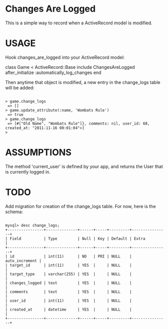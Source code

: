 Changes Are Logged
==================

This is a simple way to record when a ActiveRecord model is modified.

USAGE
=====

Hook changes_are_logged into your ActiveRecord model:

class Game < ActiveRecord::Base
  include ChangesAreLogged
  after_initialize :automatically_log_changes
end

Then anytime that object is modified, a new entry in the change_logs table will be added:
<pre><code>
> game.change_logs
 => []
> game.update_attribute(:name, 'Wombats Rule')
 => true
> game.change_logs
 => [#<ChangeLog id: 442, target_id: 65, target_type: "Game", changes_logged: {"name"=>["Old Name", "Wombats Rule"]}, comments: nil, user_id: 68, created_at: "2011-11-16 00:01:04">]
>
</code></pre>

ASSUMPTIONS
===========

The method 'current_user' is defined by your app, and returns the User that is currently logged in.

TODO
====

Add migration for creation of the change_logs table. For now, here is the schema:
<pre><code>
mysql> desc change_logs;
+----------------+--------------+------+-----+---------+----------------+
| Field          | Type         | Null | Key | Default | Extra          |
+----------------+--------------+------+-----+---------+----------------+
| id             | int(11)      | NO   | PRI | NULL    | auto_increment |
| target_id      | int(11)      | YES  |     | NULL    |                |
| target_type    | varchar(255) | YES  |     | NULL    |                |
| changes_logged | text         | YES  |     | NULL    |                |
| comments       | text         | YES  |     | NULL    |                |
| user_id        | int(11)      | YES  |     | NULL    |                |
| created_at     | datetime     | YES  |     | NULL    |                |
+----------------+--------------+------+-----+---------+----------------+
</code></pre>
